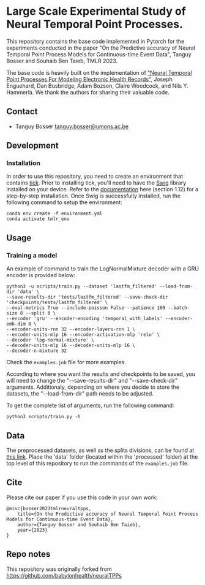# Large Scale Experimental Study of Neural Temporal Point Processes.

This repository contains the base code implemented in Pytorch for the experiments conducted in the paper "On the Predictive accuracy of Neural Temporal Point Process Models for Continuous-time Event Data", Tanguy Bosser and Souhaib Ben Taieb, TMLR 2023. 

The base code is heavily built on the implementation of ["Neural Temporal Point Processes For Modeling Electronic Health Records"](https://github.com/babylonhealth/neuralTPPs), Joseph Enguehard, Dan Busbridge, Adam Bozson, Claire Woodcock, and Nils Y. Hammerla. We thank the authors for sharing their valuable code. 

## Contact
+ Tanguy Bosser [tanguy.bosser@umons.ac.be](mailto:tanguy.bosser@umons.ac.be)

## Development
### Installation

In order to use this repository, you need to create an environment that contains [tick](https://github.com/X-DataInitiative/tick). Prior to installing tick, you'll need to have the [Swig](https://swig.org/svn.html) library installed on your device. Refer to the [documentation](https://www.swig.org/Doc4.0/SWIGDocumentation.html#Preface_installation) here (section 1.12) for a step-by-step installation. Once Swig is successfully installed, run the following command to setup the environment:

```shell script
conda env create -f environment.yml
conda activate tmlr_env
```

## Usage

### Training a model

An example of command to train the LogNormalMixture decoder with a GRU encoder is provided below:

```
python3 -u scripts/train.py --dataset 'lastfm_filtered' --load-from-dir 'data' \
--save-results-dir 'tests/lastfm_filtered' --save-check-dir 'checkpoints/tests/lastfm_filtered' \
--eval-metrics True --include-poisson False --patience 100 --batch-size 8 --split 0 \
--encoder 'gru' --encoder-encoding 'temporal_with_labels' --encoder-emb-dim 8 \
--encoder-units-rnn 32 --encoder-layers-rnn 1 \
--encoder-units-mlp 16 --encoder-activation-mlp 'relu' \
--decoder 'log-normal-mixture' \
--decoder-units-mlp 16 --decoder-units-mlp 16 \
--decoder-n-mixture 32 
```

Check the `examples.job` file for more examples. 

According to where you want the results and checkpoints to be saved, you will need to change the "--save-results-dir" and "--save-check-dir" arguments. Additionaly, depending on where you decide to store the datasets, the "--load-from-dir" path needs to be adjusted. 


 To get the complete list of arguments, run the following command:

```
python3 scripts/train.py -h
```

## Data
The preprocessed datasets, as well as the splits divisions, can be found at [this link](https://www.dropbox.com/sh/maq7nju7v5020kp/AABicAxAdkjpn2nvsCxzFBE6a?dl=0). Place the 'data' folder (located within the 'processed' folder) at the top level of this repository to run the commands of the `examples.job` file.  

## Cite
Please cite our paper if you use this code in your own work:
```
@misc{bosser2023tmlrneuraltpps,
    title={On the Predictive accuracy of Neural Temporal Point Process Models for Continuous-time Event Data},
    author={Tanguy Bosser and Souhaib Ben Taieb},
    year={2023}
}
```

## Repo notes
This repository was originally forked from https://github.com/babylonhealth/neuralTPPs
